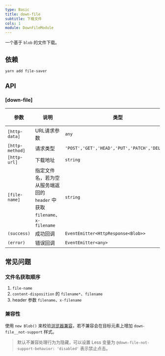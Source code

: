```yaml
---
type: Basic
title: down-file
subtitle: 下载文件
cols: 1
module: DownFileModule
---
```


一个基于 `blob` 的文件下载。

## 依赖

```
yarn add file-saver
```

## API

### [down-file]

参数 | 说明 | 类型 | 默认值
----|------|-----|------
`[http-data]` | URL请求参数 | `any` | -
`[http-method]` | 请求类型 | `'POST','GET','HEAD','PUT','PATCH','DELETE'` | `'GET'`
`[http-url]` | 下载地址 | `string` | -
`[file-name]` | 指定文件名，若为空从服务端返回的 `header` 中获取 `filename`、`x-filename` | `string` | -
`(success)` | 成功回调 | `EventEmitter<HttpResponse<Blob>>` | -
`(error)` | 错误回调 | `EventEmitter<any>` | -

## 常见问题

### 文件名获取顺序

1. `file-name`
2. `content-disposition` 的 `filename*`、`filename`
3. header 参数 `filename`、`x-filename`

### 兼容性

使用 `new Blob()` 来校验[浏览器兼容](https://github.com/eligrey/FileSaver.js/#supported-browsers)，若不兼容会在目标元素上增加 `down-file__not-support` 样式。

> 默认不兼容处理行为为隐藏，可以设置 Less 变量为 `@down-file-not-support-behavior: 'disabled'` 表示禁止点击。
